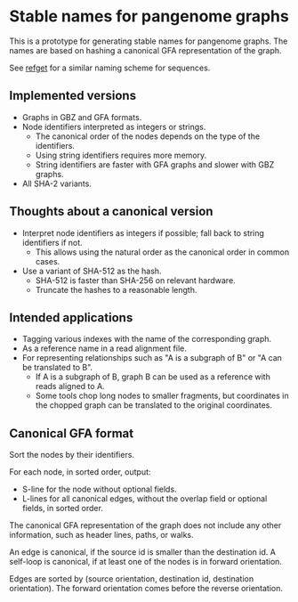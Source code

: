 # Stable names for pangenome graphs

This is a prototype for generating stable names for pangenome graphs.
The names are based on hashing a canonical GFA representation of the graph.

See [refget](https://ga4gh.github.io/refget/) for a similar naming scheme for sequences.

## Implemented versions

* Graphs in GBZ and GFA formats.
* Node identifiers interpreted as integers or strings.
    * The canonical order of the nodes depends on the type of the identifiers.
    * Using string identifiers requires more memory.
    * String identifiers are faster with GFA graphs and slower with GBZ graphs.
* All SHA-2 variants.

## Thoughts about a canonical version

* Interpret node identifiers as integers if possible; fall back to string identifiers if not.
    * This allows using the natural order as the canonical order in common cases.
* Use a variant of SHA-512 as the hash.
    * SHA-512 is faster than SHA-256 on relevant hardware.
    * Truncate the hashes to a reasonable length.

## Intended applications

* Tagging various indexes with the name of the corresponding graph.
* As a reference name in a read alignment file.
* For representing relationships such as "A is a subgraph of B" or "A can be translated to B".
    * If A is a subgraph of B, graph B can be used as a reference with reads aligned to A.
    * Some tools chop long nodes to smaller fragments, but coordinates in the chopped graph can be translated to the original coordinates.

## Canonical GFA format

Sort the nodes by their identifiers.

For each node, in sorted order, output:

* S-line for the node without optional fields.
* L-lines for all canonical edges, without the overlap field or optional fields, in sorted order.

The canonical GFA representation of the graph does not include any other information, such as header lines, paths, or walks.

An edge is canonical, if the source id is smaller than the destination id.
A self-loop is canonical, if at least one of the nodes is in forward orientation.

Edges are sorted by (source orientation, destination id, destination orientation).
The forward orientation comes before the reverse orientation.
